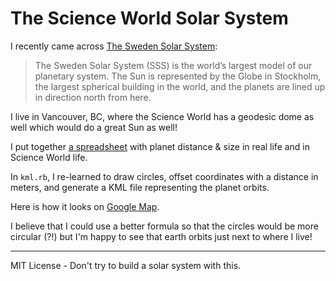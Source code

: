 # The Science World Solar System

I recently came across [The Sweden Solar System](http://www.swedensolarsystem.se/en/):

> The Sweden Solar System (SSS) is the world’s largest model of our planetary system. The Sun is represented by the Globe in Stockholm, the largest spherical building in the world, and the planets are lined up in direction north from here.

I live in Vancouver, BC, where the Science World has a geodesic dome as well which would do a great Sun as well!

I put together [a spreadsheet](https://docs.google.com/spreadsheets/d/e/2PACX-1vRobE-UmoUG7HJi4RN8c_71nXaUoxvd-ZpDwQjnlJqrMIUEr5g_nZfLAMNEdCMhwiOgj1EPc0XQrSMo/pubhtml?gid=625779438&single=true) with planet distance & size in real life and in Science World life.

In `kml.rb`, I re-learned to draw circles, offset coordinates with a distance in meters, and generate a KML file representing the planet orbits.

Here is how it looks on [Google Map](https://www.google.ca/maps/d/viewer?mid=1ibVkcfzDeuIh6zHjZoQP5gZyIcWnlT2q&ll=49.26368798525838%2C-123.13926397657606&z=8).

I believe that I could use a better formula so that the circles would be more circular (?!) but I'm happy to see that earth orbits just next to where I live!

---

MIT License - Don't try to build a solar system with this.

